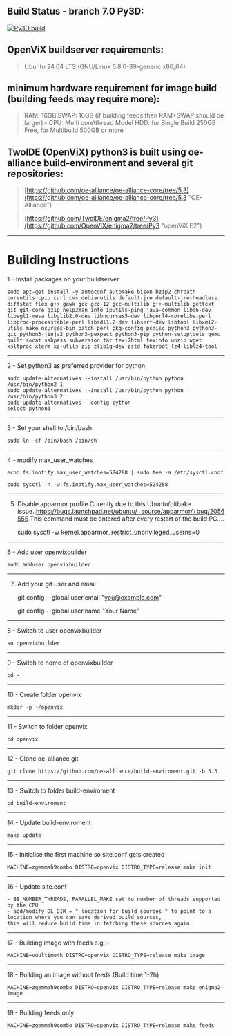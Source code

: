 ## Build Status - branch 7.0  Py3D: ##
[![Py3D build](https://github.com/TwolDE/TwolViX/actions/workflows/enigma2.yml/badge.svg?branch=Py3D)](https://github.com/TwolDE/TwolViX/actions/workflows/enigma2.yml?branch=Py3D)

## OpenViX buildserver requirements: ##

>Ubuntu 24.04 LTS (GNU/Linux 6.8.0-39-generic x86_64)

## minimum hardware requirement for image build (building feeds may require more):

> RAM:  16GB
> SWAP: 16GB (if building feeds then RAM+SWAP should be larger)> 
> CPU:  Multi core\thread Model
> HDD:  for Single Build 250GB Free, for Multibuild 500GB or more

## TwolDE (OpenViX) python3 is built using oe-alliance build-environment and several git repositories: ##

> [https://github.com/oe-alliance/oe-alliance-core/tree/5.3](https://github.com/oe-alliance/oe-alliance-core/tree/5.3 "OE-Alliance")
>
> [https://github.com/TwolDE/enigma2/tree/Py3](https://github.com/OpenViX/enigma2/tree/Py3 "openViX E2")


----------

# Building Instructions #

1 - Install packages on your buildserver

    sudo apt-get install -y autoconf automake bison bzip2 chrpath coreutils cpio curl cvs debianutils default-jre default-jre-headless diffstat flex g++ gawk gcc gcc-12 gcc-multilib g++-multilib gettext git git-core gzip help2man info iputils-ping java-common libc6-dev libegl1-mesa libglib2.0-dev libncurses5-dev libperl4-corelibs-perl libproc-processtable-perl libsdl1.2-dev libserf-dev libtool libxml2-utils make ncurses-bin patch perl pkg-config psmisc python3 python3-git python3-jinja2 python3-pexpect python3-pip python-setuptools qemu quilt socat sshpass subversion tar texi2html texinfo unzip wget xsltproc xterm xz-utils zip zlib1g-dev zstd fakeroot lz4 liblz4-tool

----------
2 - Set python3 as preferred provider for python

    sudo update-alternatives --install /usr/bin/python python /usr/bin/python2 1
    sudo update-alternatives --install /usr/bin/python python /usr/bin/python3 2
    sudo update-alternatives --config python
    select python3

----------
3 - Set your shell to /bin/bash.

    sudo ln -sf /bin/bash /bin/sh

----------
4 - modify max_user_watches

    echo fs.inotify.max_user_watches=524288 | sudo tee -a /etc/sysctl.conf

    sudo sysctl -n -w fs.inotify.max_user_watches=524288

----------
5. Disable apparmor profile
   Curently due to this Ubuntu/bitbake issue..https://bugs.launchpad.net/ubuntu/+source/apparmor/+bug/2056555
   This command must be entered after every restart of the build PC....
   
   sudo sysctl -w kernel.apparmor_restrict_unprivileged_userns=0

----------
6 - Add user openvixbuilder

    sudo adduser openvixbuilder

----------
7. Add your git user and email

     git config --global user.email "you@example.com"

    git config --global user.name "Your Name"

----------
8 - Switch to user openvixbuilder

    su openvixbuilder

----------
9 - Switch to home of openvixbuilder

    cd ~

----------
10 - Create folder openvix

    mkdir -p ~/openvix

----------
11 - Switch to folder openvix

    cd openvix

----------
12 - Clone oe-alliance git

    git clone https://github.com/oe-alliance/build-enviroment.git -b 5.3

----------
13 - Switch to folder build-enviroment

    cd build-enviroment

----------
14 - Update build-enviroment

    make update

----------
15 - Initialise the first machine so site.conf gets created

    MACHINE=zgemmah9combo DISTRO=openvix DISTRO_TYPE=release make init

----------
16 - Update site.conf

    - BB_NUMBER_THREADS, PARALLEL_MAKE set to number of threads supported by the CPU
    - add/modify DL_DIR = " location for build sources " to point to a location where you can save derived build sources,
    this will reduce build time in fetching these sources again.

----------
17 - Building image with feeds  e.g.:-

	MACHINE=vuultimo4k DISTRO=openvix DISTRO_TYPE=release make image

----------
18 - Building an image without feeds (Build time 1-2h)

    MACHINE=zgemmah9combo DISTRO=openvix DISTRO_TYPE=release make enigma2-image

----------
19 - Building feeds only

    MACHINE=zgemmah9combo DISTRO=openvix DISTRO_TYPE=release make feeds

